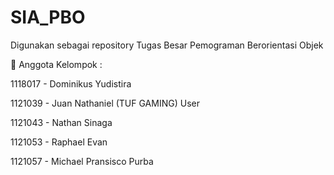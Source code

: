 # SIA_PBO

Digunakan sebagai repository Tugas Besar Pemograman Berorientasi Objek

👷 Anggota Kelompok :

1118017 - Dominikus Yudistira

1121039 - Juan Nathaniel (TUF GAMING) User

1121043 - Nathan Sinaga

1121053 - Raphael Evan

1121057 - Michael Pransisco Purba
